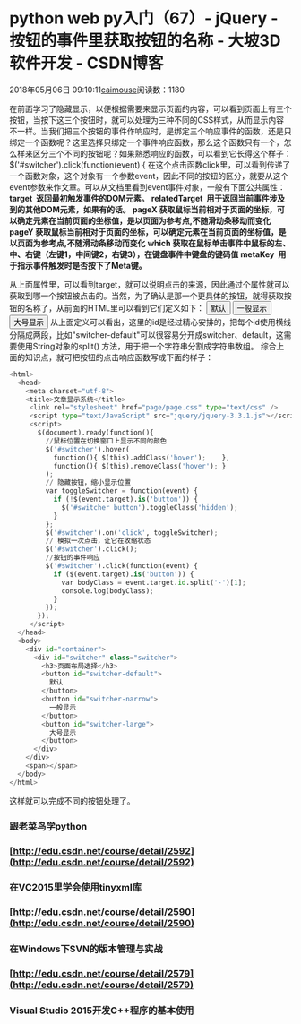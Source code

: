 
# python web py入门（67）- jQuery - 按钮的事件里获取按钮的名称 - 大坡3D软件开发 - CSDN博客

2018年05月06日 09:10:11[caimouse](https://me.csdn.net/caimouse)阅读数：1180


在前面学习了隐藏显示，以便根据需要来显示页面的内容，可以看到页面上有三个按钮，当按下这三个按钮时，就可以处理为三种不同的CSS样式，从而显示内容不一样。当我们把三个按钮的事件作响应时，是绑定三个响应事件的函数，还是只绑定一个函数呢？这里选择只绑定一个事件响应函数，那么这个函数只有一个，怎么样来区分三个不同的按钮呢？如果熟悉响应的函数，可以看到它长得这个样子：
$('\#switcher').click(function(event) {
在这个点击函数click里，可以看到传递了一个函数对象，这个对象有一个参数event，因此不同的按钮的区分，就要从这个event参数来作文章。可以从文档里看到event事件对象，一般有下面公共属性：
**target  返回最初触发事件的DOM元素。**
**relatedTarget  用于返回当前事件涉及到的其他DOM元素，如果有的话。**
**pageX 获取鼠标当前相对于页面的坐标，可以确定元素在当前页面的坐标值，是以页面为参考点,不随滑动条移动而变化**
**pageY 获取鼠标当前相对于页面的坐标，可以确定元素在当前页面的坐标值，是以页面为参考点,不随滑动条移动而变化**
**which 获取在鼠标单击事件中鼠标的左、中、右键（左键1，中间键2，右键3），在键盘事件中键盘的键码值**
**metaKey  用于指示事件触发时是否按下了Meta键。**

从上面属性里，可以看到target，就可以说明点击的来源，因此通过个属性就可以获取到哪一个按钮被点击的。当然，为了确认是那一个更具体的按钮，就得获取按钮的名称了，从前面的HTML里可以看到它们定义如下：
<button id="switcher-default">
默认
</button>
<button id="switcher-narrow">
一般显示
</button>
<button id="switcher-large">
大号显示
</button>
从上面定义可以看出，这里的id是经过精心安排的，把每个id使用横线分隔成两段，比如"switcher-default"可以很容易分开成switcher、default，这需要使用String对象的split() 方法，用于把一个字符串分割成字符串数组。
综合上面的知识点，就可把按钮的点击响应函数写成下面的样子：
```python
<html>
  <head>
    <meta charset="utf-8">
    <title>文章显示系统</title>
     <link rel="stylesheet" href="page/page.css" type="text/css" />
     <script type="text/JavaScript" src="jquery/jquery-3.3.1.js"></script>
     <script>
       $(document).ready(function(){
         //鼠标位置在切换窗口上显示不同的颜色
         $('#switcher').hover(
           function(){ $(this).addClass('hover');    },
           function(){ $(this).removeClass('hover'); }
         );
         // 隐藏按钮，缩小显示位置
         var toggleSwitcher = function(event) {
           if (!$(event.target).is('button')) {
             $('#switcher button').toggleClass('hidden');
           }
         };
         $('#switcher').on('click', toggleSwitcher);
         // 模拟一次点击，让它在收缩状态
         $('#switcher').click();
         //按钮的事件响应
         $('#switcher').click(function(event) {
           if ($(event.target).is('button')) {
             var bodyClass = event.target.id.split('-')[1];
             console.log(bodyClass);
           }
         });
       });
     </script>
  </head>
  <body>
    <div id="container">
      <div id="switcher" class="switcher">
        <h3>页面布局选择</h3>
        <button id="switcher-default">
          默认
        </button>
        <button id="switcher-narrow">
          一般显示
        </button>
        <button id="switcher-large">
          大号显示
        </button>
      </div>
    </div>
    <span></span>
  </body>
</html>
```
这样就可以完成不同的按钮处理了。

### 跟老菜鸟学python
### [http://edu.csdn.net/course/detail/2592](http://edu.csdn.net/course/detail/2592)
### 在VC2015里学会使用tinyxml库
### [http://edu.csdn.net/course/detail/2590](http://edu.csdn.net/course/detail/2590)
### 在Windows下SVN的版本管理与实战
### [http://edu.csdn.net/course/detail/2579](http://edu.csdn.net/course/detail/2579)
### Visual Studio 2015开发C++程序的基本使用


